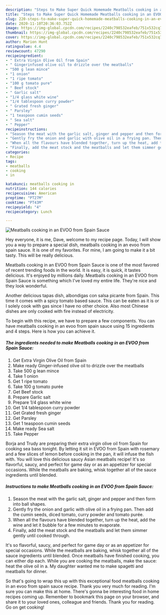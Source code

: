 ```yaml
---
description: "Steps to Make Super Quick Homemade Meatballs cooking in an EVOO from Spain Sauce"
title: "Steps to Make Super Quick Homemade Meatballs cooking in an EVOO from Spain Sauce"
slug: 220-steps-to-make-super-quick-homemade-meatballs-cooking-in-an-evoo-from-spain-sauce
date: 2020-11-10T20:36:03.752Z
image: https://img-global.cpcdn.com/recipes/2240c798532eafeb/751x532cq70/meatballs-cooking-in-an-evoo-from-spain-sauce-recipe-main-photo.jpg
thumbnail: https://img-global.cpcdn.com/recipes/2240c798532eafeb/751x532cq70/meatballs-cooking-in-an-evoo-from-spain-sauce-recipe-main-photo.jpg
cover: https://img-global.cpcdn.com/recipes/2240c798532eafeb/751x532cq70/meatballs-cooking-in-an-evoo-from-spain-sauce-recipe-main-photo.jpg
author: Marion Hunt
ratingvalue: 4.4
reviewcount: 47290
recipeingredient:
- " Extra Virgin Olive Oil from Spain"
- " Gingerinfused olive oil to drizzle over the meatballs"
- "500 g lean mince"
- "1 onion"
- "1 ripe tomato"
- "100 g tomato pure"
- " Beef stock"
- " Garlic salt"
- "1/4 glass white wine"
- "1/4 tablespoon curry powder"
- " Grated fresh ginger"
- " Parsley"
- "1 teaspoon cumin seeds"
- " Sea salt"
- " Pepper"
recipeinstructions:
- "Season the meat with the garlic salt, ginger and pepper and then form into ball shapes."
- "Gently fry the onion and garlic with olive oil in a frying pan. Then add the cumin seeds, diced tomato, curry powder and tomato purée."
- "When all the flavours have blended together, turn up the heat, add the wine and let it bubble for a few minutes to evaporate."
- "Finally, add the meat stock and the meatballs and let them simmer gently until cooked through."
categories:
- Recipe
tags:
- meatballs
- cooking
- in

katakunci: meatballs cooking in 
nutrition: 144 calories
recipecuisine: American
preptime: "PT27M"
cooktime: "PT43M"
recipeyield: "4"
recipecategory: Lunch

---
```



![Meatballs cooking in an EVOO from Spain Sauce](https://img-global.cpcdn.com/recipes/2240c798532eafeb/751x532cq70/meatballs-cooking-in-an-evoo-from-spain-sauce-recipe-main-photo.jpg)

Hey everyone, it is me, Dave, welcome to my recipe page. Today, I will show you a way to prepare a special dish, meatballs cooking in an evoo from spain sauce. It is one of my favorites. For mine, I am going to make it a bit tasty. This will be really delicious.

Meatballs cooking in an EVOO from Spain Sauce is one of the most favored of recent trending foods in the world. It is easy, it is quick, it tastes delicious. It's enjoyed by millions daily. Meatballs cooking in an EVOO from Spain Sauce is something which I've loved my entire life. They're nice and they look wonderful.

Another delicious tapas dish, albondigas con salsa picante from Spain. This time it comes with a spicy tomato based sauce. This can be eaten as it is or I solely cook with gas since I have no other choice. Also most Chinese dishes are only cooked with fire instead of electricity.


To begin with this recipe, we have to prepare a few components. You can have meatballs cooking in an evoo from spain sauce using 15 ingredients and 4 steps. Here is how you can achieve it.

<!--inarticleads1-->

##### The ingredients needed to make Meatballs cooking in an EVOO from Spain Sauce:

1. Get  Extra Virgin Olive Oil from Spain
1. Make ready  Ginger-infused olive oil to drizzle over the meatballs
1. Take 500 g lean mince
1. Take 1 onion
1. Get 1 ripe tomato
1. Take 100 g tomato purée
1. Get  Beef stock
1. Prepare  Garlic salt
1. Prepare 1/4 glass white wine
1. Get 1/4 tablespoon curry powder
1. Get  Grated fresh ginger
1. Get  Parsley
1. Get 1 teaspoon cumin seeds
1. Make ready  Sea salt
1. Take  Pepper


Borja and Trudy are preparing their extra virgin olive oil from Spain for cooking sea bass tonight. ‍By letting it sit in EVOO from Spain with rosemary and a few slices of lemon before cooking in the pan, it will infuse the fish with. You will love this delicious saucy Asian meatballs recipe! It&#39;s so flavorful, saucy, and perfect for game day or as an appetizer for special occasions. While the meatballs are baking, whisk together all of the sauce ingredients until blended. 

<!--inarticleads2-->

##### Instructions to make Meatballs cooking in an EVOO from Spain Sauce:

1. Season the meat with the garlic salt, ginger and pepper and then form into ball shapes.
1. Gently fry the onion and garlic with olive oil in a frying pan. Then add the cumin seeds, diced tomato, curry powder and tomato purée.
1. When all the flavours have blended together, turn up the heat, add the wine and let it bubble for a few minutes to evaporate.
1. Finally, add the meat stock and the meatballs and let them simmer gently until cooked through.


It&#39;s so flavorful, saucy, and perfect for game day or as an appetizer for special occasions. While the meatballs are baking, whisk together all of the sauce ingredients until blended. Once meatballs have finished cooking, you can either dip each. While you are cooking the meatballs, make the sauce: heat the olive oil in a. My daughter wanted me to make spagetti and meatballs for dinner. 

So that's going to wrap this up with this exceptional food meatballs cooking in an evoo from spain sauce recipe. Thank you very much for reading. I'm sure you can make this at home. There's gonna be interesting food in home recipes coming up. Remember to bookmark this page on your browser, and share it to your loved ones, colleague and friends. Thank you for reading. Go on get cooking!
